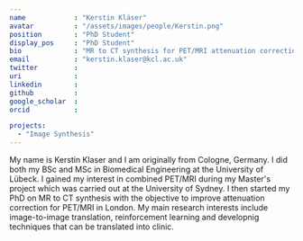 ```yaml
---
name            : "Kerstin Kläser"
avatar          : "/assets/images/people/Kerstin.png"
position        : "PhD Student"
display_pos     : "PhD Student"
bio             : "MR to CT synthesis for PET/MRI attenuation correction"
email           : "kerstin.klaser@kcl.ac.uk"
twitter         :
uri             :
linkedin        :
github          :
google_scholar  :
orcid           :

projects:
  - "Image Synthesis"
---
```


My name is Kerstin Klaser and I am originally from Cologne, Germany. I did both my BSc and MSc in Biomedical Engineering at the University of Lübeck. I gained my interest in combined PET/MRI during my Master's project which was carried out at the University of Sydney. I then started my PhD on MR to CT synthesis with the objective to improve attenuation correction for PET/MRI in London. My main research interests include image-to-image translation, reinforcement learning and developnig techniques that can be translated into clinic.		
